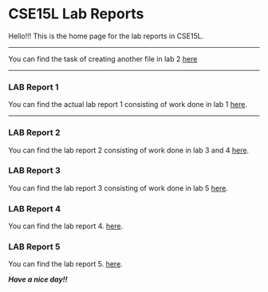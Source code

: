 # CSE15L Lab Reports

Hello!!!
This is the home page for the lab reports in CSE15L.

---

You can find the task of creating another file in lab 2 [here](https://khushijpatel.github.io/cse15l-lab-reports/file2.html)

---
### LAB Report 1

You can find the actual lab report 1 consisting of work done in lab 1 [here](https://khushijpatel.github.io/cse15l-lab-reports/lab-report-1/report1.html).

---

### LAB Report 2

You can find the lab report 2 consisting of work done in lab 3 and 4 [here](https://khushijpatel.github.io/cse15l-lab-reports/lab-report-2/report2.html).


### LAB Report 3

You can find the lab report 3 consisting of work done in lab 5 [here](https://khushijpatel.github.io/cse15l-lab-reports/lab-report-3-week-6/report3.html).

### LAB Report 4

You can find the lab report 4.
[here](https://khushijpatel.github.io/cse15l-lab-reports/lab-report4-week-8/report4.html).


### LAB Report 5

You can find the lab report 5.
[here](https://khushijpatel.github.io/cse15l-lab-reports/lab-report5-week-10/report5.html).


***Have a nice day!!***

